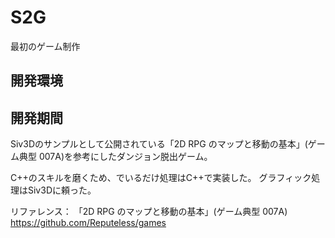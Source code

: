 # S2G
最初のゲーム制作

## 開発環境

## 開発期間
Siv3Dのサンプルとして公開されている「2D RPG のマップと移動の基本」(ゲーム典型 007A)を参考にしたダンジョン脱出ゲーム。

C++のスキルを磨くため、でいるだけ処理はC++で実装した。
グラフィック処理はSiv3Dに頼った。

リファレンス：
「2D RPG のマップと移動の基本」(ゲーム典型 007A)
https://github.com/Reputeless/games

